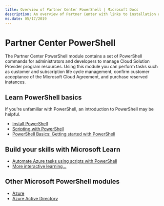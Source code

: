 ```yaml
---
title: Overview of Partner Center PowerShell | Microsoft Docs
description: An overview of Partner Center with links to installation and configuration.
ms.date: 05/17/2019
---
```


# Partner Center PowerShell

The Partner Center PowerShell module contains a set of PowerShell commands for administrators and developers to manage Cloud Solution Provider program resources. Using this module you can perform tasks such as customer and subscription life cycle management, confirm customer acceptance of the Microsoft Cloud Agreement, and purchase reserved instances.

## Learn PowerShell basics

If you're unfamiliar with PowerShell, an introduction to PowerShell may be helpful.

* [Install PowerShell](/powershell/scripting/install/installing-powershell)
* [Scripting with PowerShell](/powershell/scripting/learn/ps101/10-script-modules)
* [PowerShell Basics: Getting started with PowerShell](/powershell/scripting/learn/ps101/01-getting-started)

## Build your skills with Microsoft Learn

* [Automate Azure tasks using scripts with PowerShell](/learn/modules/automate-azure-tasks-with-powershell/)
* [More interactive learning...](/learn/browse/?term=powershell)

## Other Microsoft PowerShell modules

* [Azure](/powershell/azure)
* [Azure Active Directory](/powershell/module/az.resources/)
